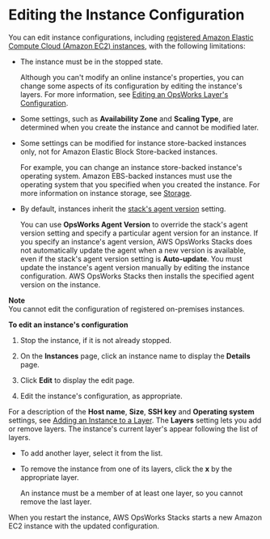 # Editing the Instance Configuration<a name="workinginstances-properties"></a>

You can edit instance configurations, including [registered Amazon Elastic Compute Cloud \(Amazon EC2\) instances](registered-instances.md), with the following limitations:
+ The instance must be in the stopped state\.

  Although you can't modify an online instance's properties, you can change some aspects of its configuration by editing the instance's layers\. For more information, see [Editing an OpsWorks Layer's Configuration](workinglayers-basics-edit.md)\.
+ Some settings, such as **Availability Zone** and **Scaling Type**, are determined when you create the instance and cannot be modified later\.
+ Some settings can be modified for instance store\-backed instances only, not for Amazon Elastic Block Store\-backed instances\.

  For example, you can change an instance store\-backed instance's operating system\. Amazon EBS\-backed instances must use the operating system that you specified when you created the instance\. For more information on instance storage, see [Storage](http://docs.aws.amazon.com/AWSEC2/latest/UserGuide/Storage.html)\.
+ By default, instances inherit the [stack's agent version](workingstacks-creating.md#workingstacks-creating-advanced-agent) setting\.

  You can use **OpsWorks Agent Version** to override the stack's agent version setting and specify a particular agent version for an instance\. If you specify an instance's agent version, AWS OpsWorks Stacks does not automatically update the agent when a new version is available, even if the stack's agent version setting is **Auto\-update**\. You must update the instance's agent version manually by editing the instance configuration\. AWS OpsWorks Stacks then installs the specified agent version on the instance\. 

**Note**  
You cannot edit the configuration of registered on\-premises instances\.

**To edit an instance's configuration**

1. Stop the instance, if it is not already stopped\.

1. On the **Instances** page, click an instance name to display the **Details** page\.

1. Click **Edit** to display the edit page\.

1. Edit the instance's configuration, as appropriate\.

For a description of the **Host name**, **Size**, **SSH key** and **Operating system** settings, see [Adding an Instance to a Layer](workinginstances-add.md)\. The **Layers** setting lets you add or remove layers\. The instance's current layer's appear following the list of layers\.
+ To add another layer, select it from the list\.
+ To remove the instance from one of its layers, click the **x** by the appropriate layer\.

  An instance must be a member of at least one layer, so you cannot remove the last layer\. 

When you restart the instance, AWS OpsWorks Stacks starts a new Amazon EC2 instance with the updated configuration\.